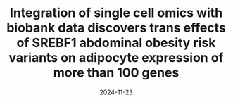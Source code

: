 ---
title: "Integration of single cell omics with biobank data discovers trans effects of SREBF1 abdominal obesity risk variants on adipocyte expression of more than 100 genes"
collection: Manuscripts
category: Manuscripts
permalink: /publication/Multiome
date: 2024-11-23
venue: medRxiv
paperurl: 'https://www.medrxiv.org/content/10.1101/2024.11.22.24317804v1'
citation: 'Sukhatme MG, Kar A, Arasu UT, Lee SHT, Alvarez M, Garske KM, Gelev KZ, Rajkumar S, Das SS, Kaminska D, Männistö V, Peltoniemi H, Heinonen S, Säiläkivi U, Saarinen T, Juuti A, Pietiläinen KH, Pihlajamäki J, Kaikkonen MU, Pajukanta P. Integration of single-cell omics with biobank data discovers trans eﬀects of SREBF1 abdominal obesity risk variants on adipocyte expression of more than 100 genes. Under review, Nature Communications. PMID: 39606332'
---